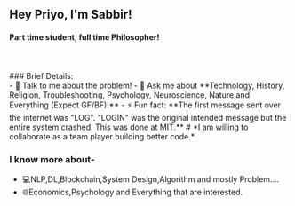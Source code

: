 ### <h2>Hey Priyo, I'm Sabbir!
 #### Part time student, full time Philosopher!</br>
</br>
</br>
 ### Brief Details:</br>
<!--  🔭 I’m currently more into the **Programming**--->
<!-- 🌱 I’m currently learning **Open Source Contribution.**--->
- 🤔 Talk to me about the problem!
- 💬 Ask me about **Technology, History, Religion, Troubleshooting, Psychology, Neuroscience, Nature and Everything (Expect GF/BF)!**
- ⚡ Fun fact: **The first message sent over the internet was "LOG". "LOGIN" was the original intended message but the entire system crashed. This was done at MIT.**
# *I am willing to collaborate as a team player building better code.*

### I know more about-</br>
- 💻NLP,DL,Blockchain,System Design,Algorithm and mostly Problem....
- 🌐Economics,Psychology and Everything that are interested.</br>

